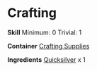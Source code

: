 <!-- TITLE: Mercury -->
<!-- SUBTITLE: A heavy silver element rarely found in the ground -->

# Crafting
**Skill**
Minimum: 0
Trivial: 1

**Container**
[Crafting Supplies](crafting-supplies)

**Ingredients**
[Quicksilver](quicksilver) x 1